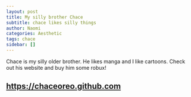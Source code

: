 ```yaml
---
layout: post
title: My silly brother Chace
subtitle: chace likes silly things
author: Naomi
categories: Aesthetic
tags: chace
sidebar: []
---
```


Chace is my silly older brother. He likes manga and I like cartoons.  Check out his website and buy him some robux!


## https://chaceoreo.github.com